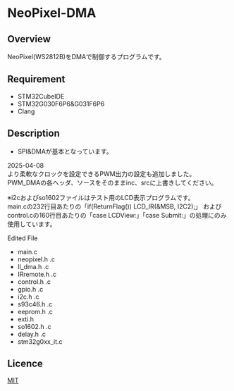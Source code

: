 # NeoPixel-DMA

## Overview
NeoPixel(WS2812B)をDMAで制御するプログラムです。

## Requirement
* STM32CubeIDE
* STM32G030F6P6&G031F6P6
* Clang

## Description
* SPI&DMAが基本となっています。

2025-04-08  
より柔軟なクロックを設定できるPWM出力の設定も追加しました。  
PWM_DMAの各ヘッダ、ソースをそのままinc、srcに上書きしてください。  
  
※i2cおよびso1602ファイルはテスト用のLCD表示プログラムです。  
main.cの232行目あたりの「if(ReturnFlag()) LCD_IR(&MSB, I2C2);」
およびcontrol.cの160行目あたりの「case LCDView:」「case Submit:」の処理にのみ使用しています。  

Edited File
* main.c
* neopixel.h .c
* ll_dma.h .c
* IRremote.h .c
* control.h .c
* gpio.h .c
* i2c.h .c
* s93c46.h .c
* eeprom.h .c
* exti.h
* so1602.h .c
* delay.h .c
* stm32g0xx_it.c

## Licence
[MIT](https://github.com/wataoxp/NeoPixel-DMA/blob/main/LICENSE)
